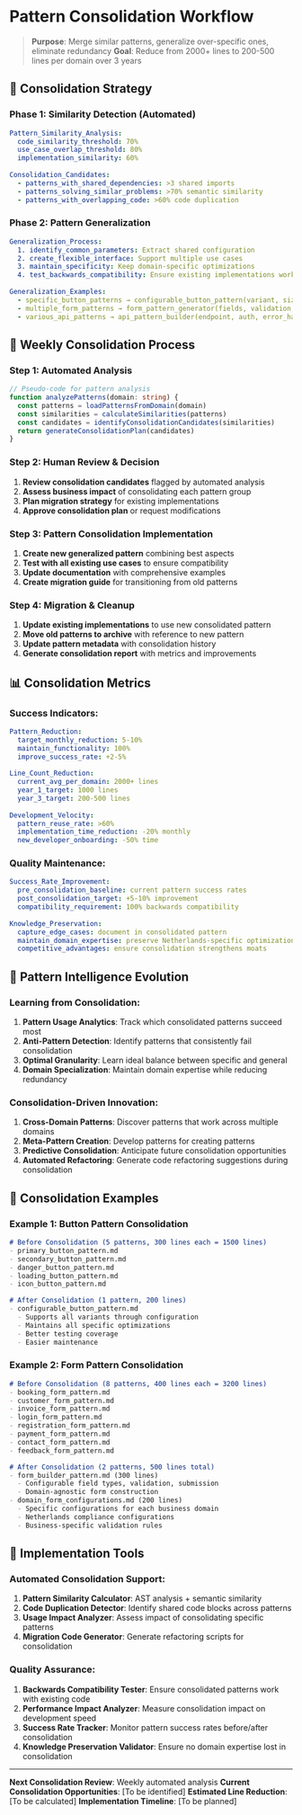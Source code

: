 # Pattern Consolidation Workflow

> **Purpose**: Merge similar patterns, generalize over-specific ones, eliminate redundancy
> **Goal**: Reduce from 2000+ lines to 200-500 lines per domain over 3 years

## 🎯 Consolidation Strategy

### Phase 1: Similarity Detection (Automated)
```yaml
Pattern_Similarity_Analysis:
  code_similarity_threshold: 70%
  use_case_overlap_threshold: 80%
  implementation_similarity: 60%
  
Consolidation_Candidates:
  - patterns_with_shared_dependencies: >3 shared imports
  - patterns_solving_similar_problems: >70% semantic similarity
  - patterns_with_overlapping_code: >60% code duplication
```

### Phase 2: Pattern Generalization
```yaml
Generalization_Process:
  1. identify_common_parameters: Extract shared configuration
  2. create_flexible_interface: Support multiple use cases
  3. maintain_specificity: Keep domain-specific optimizations
  4. test_backwards_compatibility: Ensure existing implementations work
  
Generalization_Examples:
  - specific_button_patterns → configurable_button_pattern(variant, size, behavior)
  - multiple_form_patterns → form_pattern_generator(fields, validation, submission)
  - various_api_patterns → api_pattern_builder(endpoint, auth, error_handling)
```

## 🔄 Weekly Consolidation Process

### Step 1: Automated Analysis
```typescript
// Pseudo-code for pattern analysis
function analyzePatterns(domain: string) {
  const patterns = loadPatternsFromDomain(domain)
  const similarities = calculateSimilarities(patterns)
  const candidates = identifyConsolidationCandidates(similarities)
  return generateConsolidationPlan(candidates)
}
```

### Step 2: Human Review & Decision
1. **Review consolidation candidates** flagged by automated analysis
2. **Assess business impact** of consolidating each pattern group
3. **Plan migration strategy** for existing implementations
4. **Approve consolidation plan** or request modifications

### Step 3: Pattern Consolidation Implementation
1. **Create new generalized pattern** combining best aspects
2. **Test with all existing use cases** to ensure compatibility
3. **Update documentation** with comprehensive examples
4. **Create migration guide** for transitioning from old patterns

### Step 4: Migration & Cleanup
1. **Update existing implementations** to use new consolidated pattern
2. **Move old patterns to archive** with reference to new pattern
3. **Update pattern metadata** with consolidation history
4. **Generate consolidation report** with metrics and improvements

## 📊 Consolidation Metrics

### Success Indicators:
```yaml
Pattern_Reduction:
  target_monthly_reduction: 5-10%
  maintain_functionality: 100%
  improve_success_rate: +2-5%
  
Line_Count_Reduction:
  current_avg_per_domain: 2000+ lines
  year_1_target: 1000 lines
  year_3_target: 200-500 lines
  
Development_Velocity:
  pattern_reuse_rate: >60%
  implementation_time_reduction: -20% monthly
  new_developer_onboarding: -50% time
```

### Quality Maintenance:
```yaml
Success_Rate_Improvement:
  pre_consolidation_baseline: current pattern success rates
  post_consolidation_target: +5-10% improvement
  compatibility_requirement: 100% backwards compatibility
  
Knowledge_Preservation:
  capture_edge_cases: document in consolidated pattern
  maintain_domain_expertise: preserve Netherlands-specific optimizations
  competitive_advantages: ensure consolidation strengthens moats
```

## 🧠 Pattern Intelligence Evolution

### Learning from Consolidation:
1. **Pattern Usage Analytics**: Track which consolidated patterns succeed most
2. **Anti-Pattern Detection**: Identify patterns that consistently fail consolidation
3. **Optimal Granularity**: Learn ideal balance between specific and general
4. **Domain Specialization**: Maintain domain expertise while reducing redundancy

### Consolidation-Driven Innovation:
1. **Cross-Domain Patterns**: Discover patterns that work across multiple domains
2. **Meta-Pattern Creation**: Develop patterns for creating patterns
3. **Predictive Consolidation**: Anticipate future consolidation opportunities
4. **Automated Refactoring**: Generate code refactoring suggestions during consolidation

## 🎯 Consolidation Examples

### Example 1: Button Pattern Consolidation
```markdown
# Before Consolidation (5 patterns, 300 lines each = 1500 lines)
- primary_button_pattern.md
- secondary_button_pattern.md  
- danger_button_pattern.md
- loading_button_pattern.md
- icon_button_pattern.md

# After Consolidation (1 pattern, 200 lines)
- configurable_button_pattern.md
  - Supports all variants through configuration
  - Maintains all specific optimizations
  - Better testing coverage
  - Easier maintenance
```

### Example 2: Form Pattern Consolidation
```markdown
# Before Consolidation (8 patterns, 400 lines each = 3200 lines)
- booking_form_pattern.md
- customer_form_pattern.md
- invoice_form_pattern.md
- login_form_pattern.md
- registration_form_pattern.md
- payment_form_pattern.md
- contact_form_pattern.md
- feedback_form_pattern.md

# After Consolidation (2 patterns, 500 lines total)
- form_builder_pattern.md (300 lines)
  - Configurable field types, validation, submission
  - Domain-agnostic form construction
- domain_form_configurations.md (200 lines)
  - Specific configurations for each business domain
  - Netherlands compliance configurations
  - Business-specific validation rules
```

## 🔧 Implementation Tools

### Automated Consolidation Support:
1. **Pattern Similarity Calculator**: AST analysis + semantic similarity
2. **Code Duplication Detector**: Identify shared code blocks across patterns
3. **Usage Impact Analyzer**: Assess impact of consolidating specific patterns
4. **Migration Code Generator**: Generate refactoring scripts for consolidation

### Quality Assurance:
1. **Backwards Compatibility Tester**: Ensure consolidated patterns work with existing code
2. **Performance Impact Analyzer**: Measure consolidation impact on development speed
3. **Success Rate Tracker**: Monitor pattern success rates before/after consolidation
4. **Knowledge Preservation Validator**: Ensure no domain expertise lost in consolidation

---

**Next Consolidation Review**: Weekly automated analysis
**Current Consolidation Opportunities**: [To be identified]
**Estimated Line Reduction**: [To be calculated]
**Implementation Timeline**: [To be planned]
